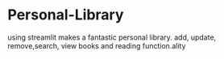 # Personal-Library
using streamlit makes a fantastic personal library. add, update, remove,search, view books and reading function.ality
